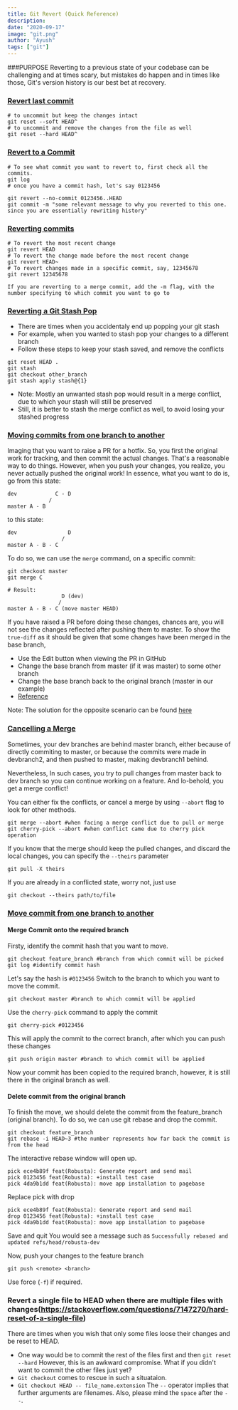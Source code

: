 ```yaml
---
title: Git Revert (Quick Reference)
description:
date: "2020-09-17"
image: "git.png"
author: "Ayush"
tags: ["git"]
---
```


###PURPOSE
Reverting to a previous state of your codebase can be challenging and at times scary, but mistakes do happen and in times like those, Git's version history is our best bet at recovery.

### [Revert last commit](https://stackoverflow.com/a/2846154/7048915)

```
# to uncommit but keep the changes intact
git reset --soft HEAD^
# to uncommit and remove the changes from the file as well
git reset --hard HEAD^
```

### [Revert to a Commit](https://stackoverflow.com/a/21718540/7048915)

```
# To see what commit you want to revert to, first check all the commits.
git log
# once you have a commit hash, let's say 0123456

git revert --no-commit 0123456..HEAD
git commit -m "some relevant message to why you reverted to this one. since you are essentially rewriting history"
```

### [Reverting commits](http://gitready.com/intermediate/2009/03/16/rolling-back-changes-with-revert.html)

```
# To revert the most recent change
git revert HEAD
# To revert the change made before the most recent change
git revert HEAD~
# To revert changes made in a specific commit, say, 12345678
git revert 12345678

If you are reverting to a merge commit, add the -m flag, with the number specifying to which commit you want to go to
```

### [Reverting a Git Stash Pop](https://stackoverflow.com/a/22207257/7048915)

- There are times when you accidentaly end up popping your git stash
- For example, when you wanted to stash pop your changes to a different branch
- Follow these steps to keep your stash saved, and remove the conflicts

```
git reset HEAD .
git stash
git checkout other_branch
git stash apply stash@{1}
```

- Note: Mostly an unwanted stash pop would result in a merge conflict, due to which your stash will still be preserved
- Still, it is better to stash the merge conflict as well, to avoid losing your stashed progress

### [Moving commits from one branch to another](https://stackoverflow.com/questions/3492536/point-branch-to-new-commit)

Imaging that you want to raise a PR for a hotfix. So, you first the original work for tracking, and then commit the actual changes. That's a reasonable way to do things. However, when you push your changes, you realize, you never actually pushed the original work! In essence, what you want to do is, go from this state:

```
dev            C - D
             /
master A - B
```

to this state:

```
dev                D
                 /
master A - B - C
```

To do so, we can use the `merge` command, on a specific commit:

```
git checkout master
git merge C

# Result:
                 D (dev)
                /
master A - B - C (move master HEAD)
```

If you have raised a PR before doing these changes, chances are, you will not see the changes reflected after pushing them to master.
To show the `true-diff` as it should be given that some changes have been merged in the base branch,

- Use the Edit button when viewing the PR in GitHub
- Change the base branch from master (if it was master) to some other branch
- Change the base branch back to the original branch (master in our example)
- [Reference](https://stackoverflow.com/a/46782679/7048915)

Note: The solution for the opposite scenario can be found [here](https://stackoverflow.com/questions/1628563/move-the-most-recent-commits-to-a-new-branch-with-git)

### [Cancelling a Merge](https://stackoverflow.com/questions/10697463/resolve-git-merge-conflicts-in-favor-of-their-changes-during-a-pull)

Sometimes, your dev branches are behind master branch, either because of directly commiting to master, or because the commits were made in devbranch2, and then pushed to master, making devbranch1 behind.

Nevertheless, In such cases, you try to pull changes from master back to dev branch so you can continue working on a feature.
And lo-behold, you get a merge conflict!

You can either fix the conflicts, or cancel a merge by using `--abort` flag to look for other methods.

```
git merge --abort #when facing a merge conflict due to pull or merge
git cherry-pick --abort #when conflict came due to cherry pick operation
```

If you know that the merge should keep the pulled changes, and discard the local changes, you can specify the `--theirs` parameter

```
git pull -X theirs
```

If you are already in a conflicted state, worry not, just use

```
git checkout --theirs path/to/file
```

### [Move commit from one branch to another](https://stackoverflow.com/questions/2369426/how-to-move-certain-commits-to-be-based-on-another-branch-in-git/11965051)

#### Merge Commit onto the required branch

Firsty, identify the commit hash that you want to move.

```
git checkout feature_branch #branch from which commit will be picked
git log #identify commit hash
```

Let's say the hash is `#0123456`
Switch to the branch to which you want to move the commit.

```
git checkout master #branch to which commit will be applied
```

Use the `cherry-pick` command to apply the commit

```
git cherry-pick #0123456
```

This will apply the commit to the correct branch, after which you can push these changes

```
git push origin master #branch to which commit will be applied
```

Now your commit has been copied to the required branch, however, it is still there in the original branch as well.

#### Delete commit from the original branch

To finish the move, we should delete the commit from the feature_branch (original branch).
To do so, we can use git rebase and drop the commit.

```
git checkout feature_branch
git rebase -i HEAD~3 #the number represents how far back the commit is from the head
```

The interactive rebase window will open up.

```
pick ece4b89f feat(Robusta): Generate report and send mail
pick 0123456 feat(Robusta): +install test case
pick 4da9b1dd feat(Robusta): move app installation to pagebase
```

Replace pick with drop

```
pick ece4b89f feat(Robusta): Generate report and send mail
drop 0123456 feat(Robusta): +install test case
pick 4da9b1dd feat(Robusta): move app installation to pagebase
```

Save and quit
You would see a message such as `Successfully rebased and updated refs/head/robusta-dev`

Now, push your changes to the feature branch

```
git push <remote> <branch>
```

Use force (`-f`) if required.

### Revert a single file to HEAD when there are multiple files with changes(https://stackoverflow.com/questions/7147270/hard-reset-of-a-single-file)

There are times when you wish that only some files loose their changes and be reset to HEAD.

- One way would be to commit the rest of the files first and then `git reset --hard`
  However, this is an awkward compromise. What if you didn't want to commit the other files just yet?
- `Git checkout` comes to rescue in such a situataion.
- `Git checkout HEAD -- file_name.extension`
  The `--` operator implies that further arguments are filenames. Also, please mind the `space` after the `--`.


